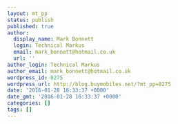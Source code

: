 ```yaml
---
layout: mt_pp
status: publish
published: true
author:
  display_name: Mark Bonnett
  login: Technical Markus
  email: mark_bonnett@hotmail.co.uk
  url: ''
author_login: Technical Markus
author_email: mark_bonnett@hotmail.co.uk
wordpress_id: 8275
wordpress_url: http://blog.buymobiles.net/?mt_pp=8275
date: '2016-01-28 16:33:37 +0000'
date_gmt: '2016-01-28 16:33:37 +0000'
categories: []
tags: []
---
```


